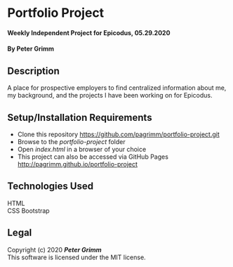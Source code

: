 # Portfolio Project

#### Weekly Independent Project for Epicodus, 05.29.2020

#### By **Peter Grimm**

## Description

A place for prospective employers to find centralized information about me, my background, and the projects I have been working on for Epicodus.

## Setup/Installation Requirements

* Clone this repository https://github.com/pagrimm/portfolio-project.git
* Browse to the _portfolio-project_ folder
* Open _index.html_ in a browser of your choice
* This project can also be accessed via GitHub Pages http://pagrimm.github.io/portfolio-project

## Technologies Used

HTML  
CSS 
Bootstrap 

## Legal

Copyright (c) 2020 **_Peter Grimm_**  
This software is licensed under the MIT license.